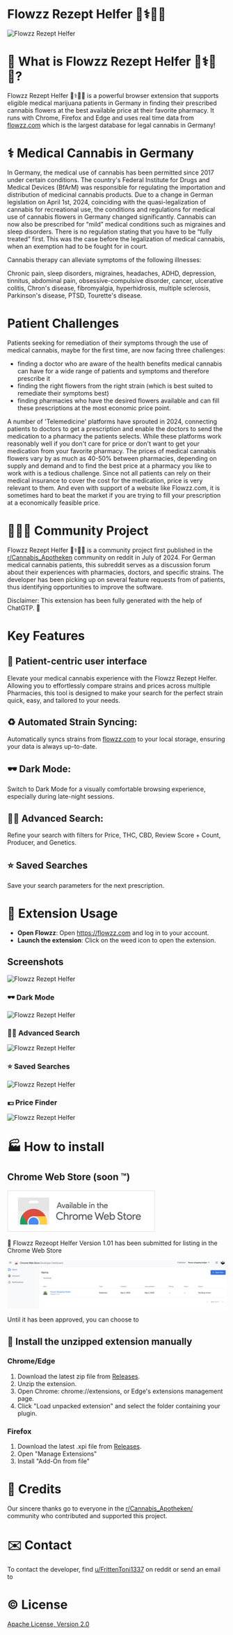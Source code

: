 # Flowzz Rezept Helfer 🔎⚕️📝🌿

![Flowzz Rezept Helfer](/static/flowzz-shopping-helper.png "The logo of the Flowzz Shopping Helfer extension, depicting a cannabis leave")

# 🌿 What is Flowzz Rezept Helfer 🔎⚕️📝🌿?

Flowzz Rezept Helfer 🔎⚕️📝🌿 is a powerful browser extension that supports eligible medical marijuana patients in Germany in finding their prescribed cannabis flowers at the best available price at their favorite pharmacy.
It runs with Chrome, Firefox and Edge and uses real time data from [flowzz.com](https://flowzz.com/) which is the largest database for legal cannabis in Germany!

# ⚕️ Medical Cannabis in Germany
In Germany, the medical use of cannabis has been permitted since 2017 under certain conditions. The country's Federal Institute for Drugs and Medical Devices (BfArM) was responsible for regulating the importation and distribution of medicinal cannabis products.
Due to a change in German legislation on April 1st, 2024, coinciding with the quasi-legalization of cannabis for recreational use, the conditions and regulations for medical use of cannabis flowers in Germany changed significantly. 
Cannabis can now also be prescribed for “mild” medical conditions such as migraines and sleep disorders. There is no regulation stating that you have to be “fully treated” first. This was the case before the legalization of medical cannabis, when an exemption had to be fought for in court.

Cannabis therapy can alleviate symptoms of the following illnesses:

Chronic pain, sleep disorders, migraines, headaches, ADHD, depression, tinnitus, abdominal pain, obsessive-compulsive disorder, cancer, ulcerative colitis, Chron's disease, fibromyalgia, hyperhidrosis, multiple sclerosis, Parkinson's disease, PTSD, Tourette's disease.

# Patient Challenges
Patients seeking for remediation of their symptoms through the use of medical cannabis, maybe for the first time, are now facing three challenges:

* finding a doctor who are aware of the health benefits medical cannabis can have for a wide range of patients and symptoms and therefore prescribe it
* finding the right flowers from the right strain (which is best suited to remediate their symptoms best) 
* finding pharmacies who have the desired flowers available and can fill these prescriptions at the most economic price point.

A number of 'Telemedicine' platforms have sprouted in 2024, connecting patients to doctors to get a prescription and enable the doctors to send the medication to a pharmacy the patients selects.
While these platforms work reasonably well if you don't care for price or don't want to get your medication from your favorite pharmacy.
The prices of medical cannabis flowers vary by as much as 40-50% between pharmacies, depending on supply and demand and to find the best price at a pharmacy you like to work with is a tedious challenge.
Since not all patients can rely on their medical insurance to cover the cost for the medication, price is very relevant to them.
And even with support of a website like Flowzz.com, it is sometimes hard to beat the market if you are trying to fill your prescription at a economically feasible price.

# 🧑‍🤝‍🧑 Community Project
Flowzz Rezept Helfer 🔎⚕️📝🌿 is a community project first published in the [r/Cannabis_Apotheken](https://www.reddit.com/r/Cannabis_Apotheken/) community on reddit in July of 2024.
For German medical cannabis patients, this subreddit serves as a discussion forum about their experiences with pharmacies, doctors, and specific strains.
The developer has been picking up on several feature requests from of patients, thus identifying opportunities to improve the software.



Disclaimer: This extension has been fully generated with the help of ChatGTP. 🤖

# Key Features
## **🙆 Patient-centric user interface**
Elevate your medical cannabis experience with the Flowzz Rezept Helfer. Allowing you to effortlessly compare strains and prices across multiple Pharmacies, this tool is designed to make your search for the perfect strain quick, easy, and tailored to your needs.
## **♻️ Automated Strain Syncing**: 
Automatically syncs strains from [flowzz.com](https://flowzz.com/) to your local storage, ensuring your data is always up-to-date.
## **🕶️ Dark Mode**: 
Switch to Dark Mode for a visually comfortable browsing experience, especially during late-night sessions.
## **🔎🔎 Advanced Search**: 
Refine your search with filters for Price, THC, CBD, Review Score + Count, Producer, and Genetics.
## ⭐ Saved Searches
Save your search parameters for the next prescription.



# 🧰 Extension Usage

* **Open Flowzz**: Open https://flowzz.com and log in to your account.
* **Launch the extension**: Click on the weed icon to open the extension.

## Screenshots

![Flowzz Rezept Helfer](/demo/extension.png "A screenshot of the Flowzz Shopping Helfer extension")

### 🕶️ Dark Mode
![Flowzz Rezept Helfer](/demo/extension-dark.png "A screenshot of the Flowzz Shopping Helfer extension in dark mode")

### 🔎🔎 Advanced Search
![Flowzz Rezept Helfer](/demo/extension1.png "A screenshot of the Flowzz Shopping Helfer extension")

### ⭐ Saved Searches
![Flowzz Rezept Helfer](/demo/extension2.png "A screenshot of the Flowzz Shopping Helfer extension")

### 💶 Price Finder
![Flowzz Rezept Helfer](/demo/extension3.png "A screenshot of the Flowzz Shopping Helfer extension")


# :factory: How to install

## Chrome Web Store (soon :tm:)

![Flowzz Rezept Helfer](/demo/chrome-web-store-logo.png "Chrome Web Store Logo")

:construction_worker: Flowzz Rezeopt Helfer Version 1.01 has been submitted for listing in the Chrome Web Store 

![Chrome Web Store](/demo/chrome-web-store-listing.png "Chrome Web Store Listing")

Until it has been approved, you can choose to 

## :wrench: Install the unzipped extension manually

### Chrome/Edge
1. Download the latest zip file from [Releases](https://github.com/FrittenToni/flowzz-shopping-Helfer/releases).
2. Unzip the extension.
3. Open Chrome: chrome://extensions, or Edge's extensions management page.
4. Click "Load unpacked extension" and select the folder containing your plugin.

### Firefox
1. Download the latest .xpi file from [Releases](https://github.com/FrittenToni/flowzz-shopping-Helfer/releases).
2. Open "Manage Extensions"
3. Install "Add-On from file"

# :raising_hand: Credits
Our sincere thanks go to everyone in the [r/Cannabis_Apotheken/](https://www.reddit.com/r/Cannabis_Apotheken/) community who contributed and supported this project. 

# :envelope: Contact
To contact the developer, find [u/FrittenToni1337](https://www.reddit.com/user/FrittenToni1337/) on reddit or send an email to 

# :copyright: License
[Apache License, Version 2.0](https://www.apache.org/licenses/LICENSE-2.0)
